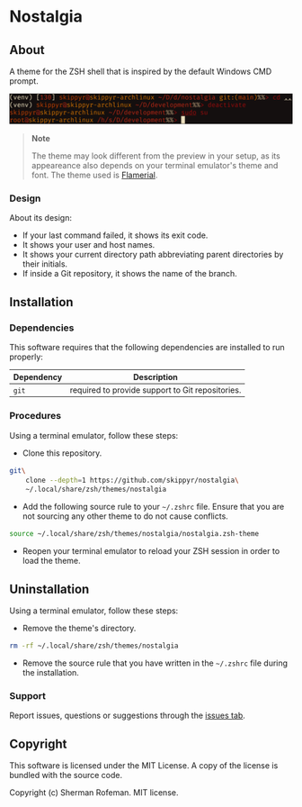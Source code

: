 # Nostalgia

## About

A theme for the ZSH shell that is inspired by the default Windows CMD prompt.

![](preview.png)

> **Note**
>
> The theme may look different from the preview in your setup, as its
> appeareance also depends on your terminal emulator's theme and font. The
> theme used is [Flamerial](https://github.com/skippyr/flamerial).

### Design

About its design:

-   If your last command failed, it shows its exit code.
-   It shows your user and host names.
-   It shows your current directory path abbreviating parent directories by
    their initials.
-   If inside a Git repository, it shows the name of the branch.

## Installation

### Dependencies

This software requires that the following dependencies are installed to run
properly:

| Dependency | Description |
|-|-|
| `git` | required to provide support to Git repositories. | 

### Procedures

Using a terminal emulator, follow these steps:

-   Clone this repository.

```bash
git\
    clone --depth=1 https://github.com/skippyr/nostalgia\
    ~/.local/share/zsh/themes/nostalgia
```

-   Add the following source rule to your `~/.zshrc` file. Ensure that you are
    not sourcing any other theme to do not cause conflicts.

```bash
source ~/.local/share/zsh/themes/nostalgia/nostalgia.zsh-theme
```

-   Reopen your terminal emulator to reload your ZSH session in order to load
    the theme.

## Uninstallation

Using a terminal emulator, follow these steps:

-   Remove the theme's directory.

```bash
rm -rf ~/.local/share/zsh/themes/nostalgia
```

-   Remove the source rule that you have written in the `~/.zshrc` file during
    the installation.

### Support

Report issues, questions or suggestions through the [issues tab](https://github.com/skippyr/nostalgia/issues).

## Copyright

This software is licensed under the MIT License. A copy of the license is
bundled with the source code.

Copyright (c) Sherman Rofeman. MIT license.
